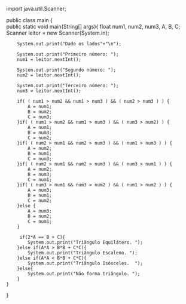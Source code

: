 import java.util.Scanner;

public class main {    
    public static void main(String[] args){
        float num1, num2, num3, A, B, C;
        Scanner leitor = new Scanner(System.in);

        System.out.print("Dado os lados"+"\n");

        System.out.print("Primeiro número: ");
        num1 = leitor.nextInt();

        System.out.print("Segundo número: ");
        num2 = leitor.nextInt();

        System.out.print("Terceiro número: ");
        num3 = leitor.nextInt();

        if( ( num1 > num2 && num1 > num3 ) && ( num2 > num3 ) ) { 
            A = num1;
            B = num2;
            C = num3;
        }if( ( num1 > num2 && num1 > num3 ) && ( num3 > num2) ) { 
            A = num1;
            B = num3;
            C = num2;
        }if( ( num2 > num1 && num2 > num3 ) && ( num1 > num3 ) ) { 
            A = num2;
            B = num1;
            C = num3;
        }if( ( num2 > num1 && num2 > num3 ) && ( num3 > num1 ) ) { 
            A = num2;
            B = num3;
            C = num1;
        }if( ( num3 > num1 && num3 > num2 ) && ( num1 > num2 ) ) { 
            A = num3;
            B = num1;
            C = num2;           
        }else { 
            A = num3;
            B = num2;
            C = num1;
        }

         if(2*A == B + C){
            System.out.print("Triângulo Equilátero. ");
        }else if(A*A > B*B + C*C){
            System.out.print("Triângulo Escaleno. ");
        }else if(A*A < B*B + C*C){
            System.out.print("Triângulo Isósceles.  ");
        }else{
            System.out.print("Não forma triângulo. ");
        }       
    }

}

